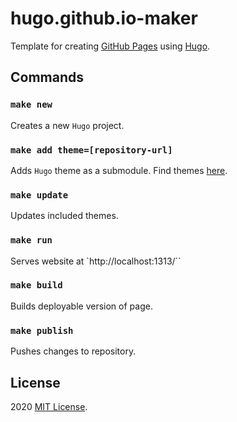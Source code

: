 # hugo.github.io-maker
Template for creating [GitHub Pages](https://pages.github.com/) using [Hugo](https://gohugo.io/).

## Commands

### `make new`                    
Creates a new `Hugo` project.

### `make add theme=[repository-url]`
Adds `Hugo` theme as a submodule. Find themes [here](https://themes.gohugo.io/).

### `make update`                    
Updates included themes.

### `make run`
Serves website at `http://localhost:1313/``

### `make build`                    
Builds deployable version of page.

### `make publish`                    
Pushes changes to repository.

## License

2020 [MIT License](LICENSE).
